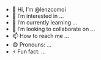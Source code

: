 - 👋 Hi, I’m @lenzcomoi
- 👀 I’m interested in ...
- 🌱 I’m currently learning ...
- 💞️ I’m looking to collaborate on ...
- 📫 How to reach me ...
- 😄 Pronouns: ...
- ⚡ Fun fact: ...

<!---
lenzcomoi/lenzcomoi is a ✨ special ✨ repository because its `README.md` (this file) appears on your GitHub profile.
You can click the Preview link to take a look at your changes.
--->
